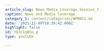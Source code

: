 ```yaml
---
article_slug: News_Media_Coverage_Session_1
caption: News and Media Coverage
category_1: content/categories/WPRN21.md
date: '2021-12-09T10:30:42.000Z'
highlight: false
id: YQ3cIqOOn_g
type: youtube

---
```

